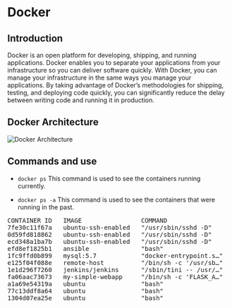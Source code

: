 # Docker

## Introduction

Docker is an open platform for developing, shipping, and running applications. Docker enables you to separate your applications from your infrastructure so you can deliver software quickly. With Docker, you can manage your infrastructure in the same ways you manage your applications. By taking advantage of Docker’s methodologies for shipping, testing, and deploying code quickly, you can significantly reduce the delay between writing code and running it in production.

## Docker Architecture

![Docker Architecture](https://docs.docker.com/engine/images/architecture.svg)

## Commands and use

- `docker ps`
  This command is used to see the containers running currently.

- `docker ps -a`
  This command is used to see the containers that were running in the past.

<pre>
CONTAINER ID   IMAGE                COMMAND                  CREATED       STATUS                     PORTS     NAMES
7fe30c11f67a   ubuntu-ssh-enabled   "/usr/sbin/sshd -D"      5 days ago    Exited (0) 5 days ago                modest_johnson
0d59fd818862   ubuntu-ssh-enabled   "/usr/sbin/sshd -D"      5 days ago    Exited (0) 5 days ago                lucid_keller
ecd348a1ba7b   ubuntu-ssh-enabled   "/usr/sbin/sshd -D"      6 days ago    Exited (0) 5 days ago                amazing_margulis
efd8ef1825b1   ansible              "bash"                   6 days ago    Exited (0) 5 days ago                admiring_khayyam
1fc9ffd0b899   mysql:5.7            "docker-entrypoint.s…"   3 weeks ago   Exited (0) 3 weeks ago               db
e125f04f088e   remote-host          "/bin/sh -c '/usr/sb…"   3 weeks ago   Exited (0) 3 weeks ago               remote-host
1e1d296f7260   jenkins/jenkins      "/sbin/tini -- /usr/…"   4 weeks ago   Exited (143) 3 weeks ago             jenkins
fa06aac73673   my-simple-webapp     "/bin/sh -c 'FLASK_A…"   5 weeks ago   Exited (137) 5 weeks ago             stupefied_swanson
a1a69e54319a   ubuntu               "bash"                   5 weeks ago   Exited (0) 5 weeks ago               great_ellis
77c13ddf8a64   ubuntu               "bash"                   5 weeks ago   Exited (0) 5 weeks ago               infallible_mclaren
1304d07ea25e   ubuntu               "bash"                   5 weeks ago   Exited (0) 5 weeks ago               epic_morse
</pre>
